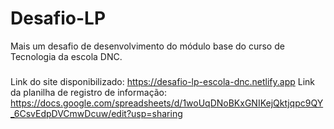 # Desafio-LP
Mais um desafio de desenvolvimento do módulo base do curso de Tecnologia da escola DNC.
###
Link do site disponibilizado: https://desafio-lp-escola-dnc.netlify.app
Link da planilha de registro de informação: https://docs.google.com/spreadsheets/d/1woUqDNoBKxGNIKejQktjqpc9QY_6CsvEdpDVCmwDcuw/edit?usp=sharing
